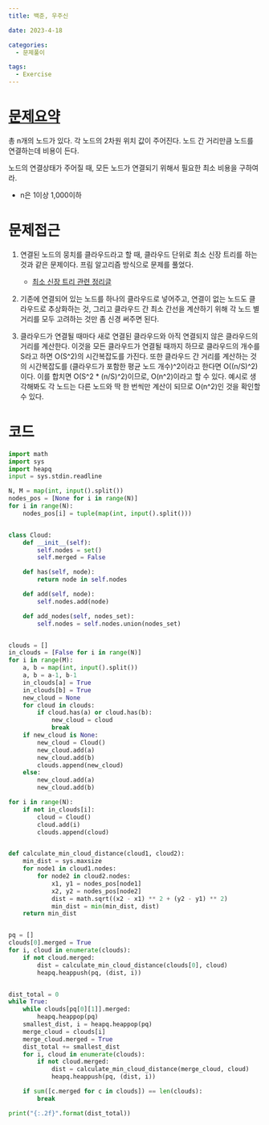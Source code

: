 ```yaml
---
title: 백준, 우주신

date: 2023-4-18

categories:
  - 문제풀이

tags:
  - Exercise
---
```


# [문제요약](https://www.acmicpc.net/problem/1774)

총 n개의 노드가 있다. 각 노드의 2차원 위치 값이 주어진다. 노드 간 거리만큼 노드를 연결하는데 비용이 든다. 

노드의 연결상태가 주어질 때, 모든 노드가 연결되기 위해서 필요한 최소 비용을 구하여라.

- n은 1이상 1,000이하

# 문제접근

1. 연결된 노드의 뭉치를 클라우드라고 할 때, 클라우드 단위로 최소 신장 트리를 하는 것과 같은 문제이다. 프림 알고리즘 방식으로 문제를 풀었다.
    
    - [최소 신장 트리 관련 정리글](https://gmlwjd9405.github.io/2018/08/28/algorithm-mst.html)

2. 기존에 연결되어 있는 노드를 하나의 클라우드로 넣어주고, 연결이 없는 노드도 클라우드로 추상화하는 것, 그리고 클라우드 간 최소 간선을 계산하기 위해 각 노드 별 거리를 모두 고려하는 것만 좀 신경 써주면 된다. 

3. 클라우드가 연결될 때마다 새로 연결된 클라우드와 아직 연결되지 않은 클라우드의 거리를 계산한다. 이것을 모든 클라우드가 연결될 때까지 하므로 클라우드의 개수를 S라고 하면 O(S^2)의 시간복잡도를 가진다. 또한 클라우드 간 거리를 계산하는 것의 시간복잡도를 (클라우드가 포함한 평균 노드 개수)^2이라고 한다면 O((n/S)^2)이다. 이를 합치면 O(S^2 * (n/S)^2)이므로, O(n^2)이라고 할 수 있다. 예시로 생각해봐도 각 노드는 다른 노드와 딱 한 번씩만 계산이 되므로 O(n^2)인 것을 확인할 수 있다.

# 코드

```python
import math
import sys
import heapq
input = sys.stdin.readline

N, M = map(int, input().split())
nodes_pos = [None for i in range(N)]
for i in range(N):
    nodes_pos[i] = tuple(map(int, input().split()))


class Cloud:
    def __init__(self):
        self.nodes = set()
        self.merged = False

    def has(self, node):
        return node in self.nodes

    def add(self, node):
        self.nodes.add(node)

    def add_nodes(self, nodes_set):
        self.nodes = self.nodes.union(nodes_set)


clouds = []
in_clouds = [False for i in range(N)]
for i in range(M):
    a, b = map(int, input().split())
    a, b = a-1, b-1
    in_clouds[a] = True
    in_clouds[b] = True
    new_cloud = None
    for cloud in clouds:
        if cloud.has(a) or cloud.has(b):
            new_cloud = cloud
            break
    if new_cloud is None:
        new_cloud = Cloud()
        new_cloud.add(a)
        new_cloud.add(b)
        clouds.append(new_cloud)
    else:
        new_cloud.add(a)
        new_cloud.add(b)

for i in range(N):
    if not in_clouds[i]:
        cloud = Cloud()
        cloud.add(i)
        clouds.append(cloud)


def calculate_min_cloud_distance(cloud1, cloud2):
    min_dist = sys.maxsize
    for node1 in cloud1.nodes:
        for node2 in cloud2.nodes:
            x1, y1 = nodes_pos[node1]
            x2, y2 = nodes_pos[node2]
            dist = math.sqrt((x2 - x1) ** 2 + (y2 - y1) ** 2)
            min_dist = min(min_dist, dist)
    return min_dist


pq = []
clouds[0].merged = True
for i, cloud in enumerate(clouds):
    if not cloud.merged:
        dist = calculate_min_cloud_distance(clouds[0], cloud)
        heapq.heappush(pq, (dist, i))


dist_total = 0
while True:
    while clouds[pq[0][1]].merged:
        heapq.heappop(pq)
    smallest_dist, i = heapq.heappop(pq)
    merge_cloud = clouds[i]
    merge_cloud.merged = True
    dist_total += smallest_dist
    for i, cloud in enumerate(clouds):
        if not cloud.merged:
            dist = calculate_min_cloud_distance(merge_cloud, cloud)
            heapq.heappush(pq, (dist, i))

    if sum([c.merged for c in clouds]) == len(clouds):
        break

print("{:.2f}".format(dist_total))

```
